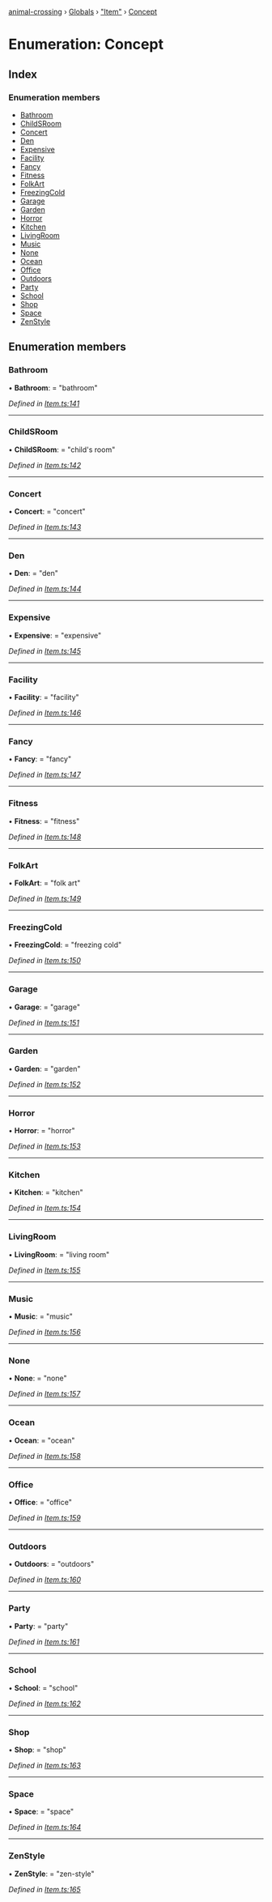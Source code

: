 [animal-crossing](../README.md) › [Globals](../globals.md) › ["Item"](../modules/_item_.md) › [Concept](_item_.concept.md)

# Enumeration: Concept

## Index

### Enumeration members

* [Bathroom](_item_.concept.md#bathroom)
* [ChildSRoom](_item_.concept.md#childsroom)
* [Concert](_item_.concept.md#concert)
* [Den](_item_.concept.md#den)
* [Expensive](_item_.concept.md#expensive)
* [Facility](_item_.concept.md#facility)
* [Fancy](_item_.concept.md#fancy)
* [Fitness](_item_.concept.md#fitness)
* [FolkArt](_item_.concept.md#folkart)
* [FreezingCold](_item_.concept.md#freezingcold)
* [Garage](_item_.concept.md#garage)
* [Garden](_item_.concept.md#garden)
* [Horror](_item_.concept.md#horror)
* [Kitchen](_item_.concept.md#kitchen)
* [LivingRoom](_item_.concept.md#livingroom)
* [Music](_item_.concept.md#music)
* [None](_item_.concept.md#none)
* [Ocean](_item_.concept.md#ocean)
* [Office](_item_.concept.md#office)
* [Outdoors](_item_.concept.md#outdoors)
* [Party](_item_.concept.md#party)
* [School](_item_.concept.md#school)
* [Shop](_item_.concept.md#shop)
* [Space](_item_.concept.md#space)
* [ZenStyle](_item_.concept.md#zenstyle)

## Enumeration members

###  Bathroom

• **Bathroom**: = "bathroom"

*Defined in [Item.ts:141](https://github.com/Norviah/animal-crossing/blob/3bd87eb/module/types/Item.ts#L141)*

___

###  ChildSRoom

• **ChildSRoom**: = "child's room"

*Defined in [Item.ts:142](https://github.com/Norviah/animal-crossing/blob/3bd87eb/module/types/Item.ts#L142)*

___

###  Concert

• **Concert**: = "concert"

*Defined in [Item.ts:143](https://github.com/Norviah/animal-crossing/blob/3bd87eb/module/types/Item.ts#L143)*

___

###  Den

• **Den**: = "den"

*Defined in [Item.ts:144](https://github.com/Norviah/animal-crossing/blob/3bd87eb/module/types/Item.ts#L144)*

___

###  Expensive

• **Expensive**: = "expensive"

*Defined in [Item.ts:145](https://github.com/Norviah/animal-crossing/blob/3bd87eb/module/types/Item.ts#L145)*

___

###  Facility

• **Facility**: = "facility"

*Defined in [Item.ts:146](https://github.com/Norviah/animal-crossing/blob/3bd87eb/module/types/Item.ts#L146)*

___

###  Fancy

• **Fancy**: = "fancy"

*Defined in [Item.ts:147](https://github.com/Norviah/animal-crossing/blob/3bd87eb/module/types/Item.ts#L147)*

___

###  Fitness

• **Fitness**: = "fitness"

*Defined in [Item.ts:148](https://github.com/Norviah/animal-crossing/blob/3bd87eb/module/types/Item.ts#L148)*

___

###  FolkArt

• **FolkArt**: = "folk art"

*Defined in [Item.ts:149](https://github.com/Norviah/animal-crossing/blob/3bd87eb/module/types/Item.ts#L149)*

___

###  FreezingCold

• **FreezingCold**: = "freezing cold"

*Defined in [Item.ts:150](https://github.com/Norviah/animal-crossing/blob/3bd87eb/module/types/Item.ts#L150)*

___

###  Garage

• **Garage**: = "garage"

*Defined in [Item.ts:151](https://github.com/Norviah/animal-crossing/blob/3bd87eb/module/types/Item.ts#L151)*

___

###  Garden

• **Garden**: = "garden"

*Defined in [Item.ts:152](https://github.com/Norviah/animal-crossing/blob/3bd87eb/module/types/Item.ts#L152)*

___

###  Horror

• **Horror**: = "horror"

*Defined in [Item.ts:153](https://github.com/Norviah/animal-crossing/blob/3bd87eb/module/types/Item.ts#L153)*

___

###  Kitchen

• **Kitchen**: = "kitchen"

*Defined in [Item.ts:154](https://github.com/Norviah/animal-crossing/blob/3bd87eb/module/types/Item.ts#L154)*

___

###  LivingRoom

• **LivingRoom**: = "living room"

*Defined in [Item.ts:155](https://github.com/Norviah/animal-crossing/blob/3bd87eb/module/types/Item.ts#L155)*

___

###  Music

• **Music**: = "music"

*Defined in [Item.ts:156](https://github.com/Norviah/animal-crossing/blob/3bd87eb/module/types/Item.ts#L156)*

___

###  None

• **None**: = "none"

*Defined in [Item.ts:157](https://github.com/Norviah/animal-crossing/blob/3bd87eb/module/types/Item.ts#L157)*

___

###  Ocean

• **Ocean**: = "ocean"

*Defined in [Item.ts:158](https://github.com/Norviah/animal-crossing/blob/3bd87eb/module/types/Item.ts#L158)*

___

###  Office

• **Office**: = "office"

*Defined in [Item.ts:159](https://github.com/Norviah/animal-crossing/blob/3bd87eb/module/types/Item.ts#L159)*

___

###  Outdoors

• **Outdoors**: = "outdoors"

*Defined in [Item.ts:160](https://github.com/Norviah/animal-crossing/blob/3bd87eb/module/types/Item.ts#L160)*

___

###  Party

• **Party**: = "party"

*Defined in [Item.ts:161](https://github.com/Norviah/animal-crossing/blob/3bd87eb/module/types/Item.ts#L161)*

___

###  School

• **School**: = "school"

*Defined in [Item.ts:162](https://github.com/Norviah/animal-crossing/blob/3bd87eb/module/types/Item.ts#L162)*

___

###  Shop

• **Shop**: = "shop"

*Defined in [Item.ts:163](https://github.com/Norviah/animal-crossing/blob/3bd87eb/module/types/Item.ts#L163)*

___

###  Space

• **Space**: = "space"

*Defined in [Item.ts:164](https://github.com/Norviah/animal-crossing/blob/3bd87eb/module/types/Item.ts#L164)*

___

###  ZenStyle

• **ZenStyle**: = "zen-style"

*Defined in [Item.ts:165](https://github.com/Norviah/animal-crossing/blob/3bd87eb/module/types/Item.ts#L165)*
